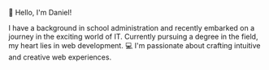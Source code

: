 👋 Hello, I'm Daniel!

I have a background in school administration and recently embarked on a journey in the exciting world of IT. Currently pursuing a degree in the field, my heart lies in web development. 💻 I'm passionate about crafting intuitive and creative web experiences.



<!---
Dane129/Dane129 is a ✨ special ✨ repository because its `README.md` (this file) appears on your GitHub profile.
You can click the Preview link to take a look at your changes.
--->
